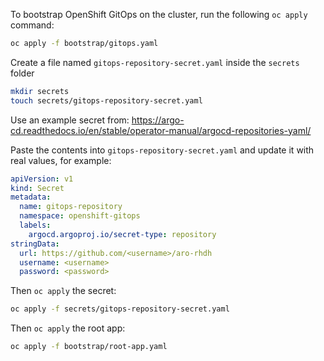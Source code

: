 To bootstrap OpenShift GitOps on the cluster, run the following `oc apply` command:

```sh
oc apply -f bootstrap/gitops.yaml
```

Create a file named `gitops-repository-secret.yaml` inside the `secrets` folder

```sh
mkdir secrets
touch secrets/gitops-repository-secret.yaml
```

Use an example secret from: https://argo-cd.readthedocs.io/en/stable/operator-manual/argocd-repositories-yaml/

Paste the contents into `gitops-repository-secret.yaml` and update it with real values, for example:

```yaml
apiVersion: v1
kind: Secret
metadata:
  name: gitops-repository
  namespace: openshift-gitops
  labels:
    argocd.argoproj.io/secret-type: repository
stringData:
  url: https://github.com/<username>/aro-rhdh
  username: <username>
  password: <password>
```

Then `oc apply` the secret:

```sh
oc apply -f secrets/gitops-repository-secret.yaml
```

Then `oc apply` the root app:

```sh
oc apply -f bootstrap/root-app.yaml
```
